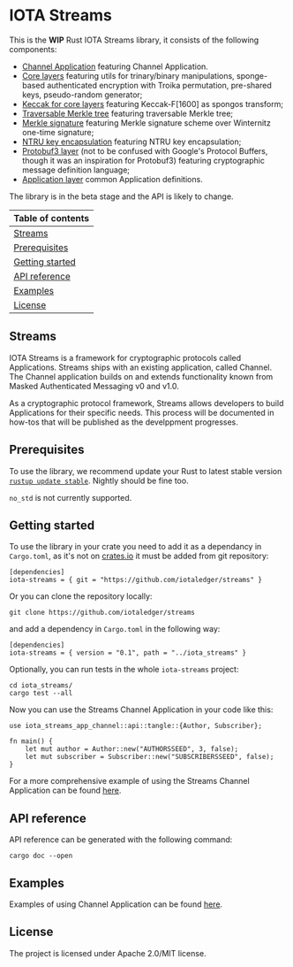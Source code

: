 # IOTA Streams

This is the **WIP** Rust IOTA Streams library, it consists of the following components:
* [Channel Application](iota-streams-app-channel/README.md) featuring Channel Application.
* [Core layers](iota-streams-core/README.md) featuring utils for trinary/binary manipulations, sponge-based authenticated encryption with Troika permutation, pre-shared keys, pseudo-random generator;
* [Keccak for core layers](iota-streams-core-keccak/README.md) featuring Keccak-F[1600] as spongos transform;
* [Traversable Merkle tree](iota-streams-core-merkletree/README.md) featuring traversable Merkle tree;
* [Merkle signature](iota-streams-core-mss/README.md) featuring Merkle signature scheme over Winternitz one-time signature;
* [NTRU key encapsulation](iota-streams-core-ntru/README.md) featuring NTRU key encapsulation;
* [Protobuf3 layer](iota-streams-protobuf3/README.md) (not to be confused with Google's Protocol Buffers, though it was an inspiration for Protobuf3) featuring cryptographic message definition language;
* [Application layer](iota-streams-app/README.md) common Application definitions.

The library is in the beta stage and the API is likely to change.

|Table of contents|
|:----|
| [Streams](#overview)|
| [Prerequisites](#prerequisites)|
| [Getting started](#getting-started)|
| [API reference](#api-reference)
| [Examples](#examples)|
| [License](#license)|

## Streams

IOTA Streams is a framework for cryptographic protocols called Applications. Streams ships with an existing application, called Channel. The Channel application builds on and extends functionality known from Masked Authenticated Messaging v0 and v1.0. 

As a cryptographic protocol framework, Streams allows developers to build Applications for their specific needs. This process will be documented in how-tos that will be published as the develppment progresses. 

## Prerequisites

To use the library, we recommend update your Rust to latest stable version [`rustup update stable`](https://github.com/rust-lang/rustup.rs#keeping-rust-up-to-date). Nightly should be fine too.

`no_std` is not currently supported.

## Getting started

To use the library in your crate you need to add it as a dependancy in `Cargo.toml`, as it's not on [crates.io](https://crates.io/) it must be added from git repository:

```
[dependencies]
iota-streams = { git = "https://github.com/iotaledger/streams" }
```

Or you can clone the repository locally:

```
git clone https://github.com/iotaledger/streams
```

and add a dependency in `Cargo.toml` in the following way:

```
[dependencies]
iota-streams = { version = "0.1", path = "../iota_streams" }
```

Optionally, you can run tests in the whole `iota-streams` project:

```
cd iota_streams/
cargo test --all
```

Now you can use the Streams Channel Application in your code like this:

```
use iota_streams_app_channel::api::tangle::{Author, Subscriber};

fn main() {
    let mut author = Author::new("AUTHORSSEED", 3, false);
    let mut subscriber = Subscriber::new("SUBSCRIBERSSEED", false);
}
```

For a more comprehensive example of using the Streams Channel Application can be found [here](iota-streams-app-channel/examples/basic_scenario.rs).

## API reference

API reference can be generated with the following command:
```
cargo doc --open
```

## Examples

Examples of using Channel Application can be found [here](iota-streams-app-channel/examples).

## License

The project is licensed under Apache 2.0/MIT license.
